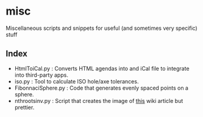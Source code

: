 # misc
Miscellaneous scripts and snippets for useful (and sometimes very specific) stuff

## Index 
- HtmlToiCal.py : Converts HTML agendas into and iCal file to integrate into third-party apps.
- iso.py : Tool to calculate ISO hole/axe tolerances.
- FibonnaciSphere.py : Code that generates evenly spaced points on a sphere.
- nthrootsinv.py : Script that creates the image of [this](https://en.wikipedia.org/wiki/Littlewood_polynomial?oldformat=true) wiki article but prettier.
